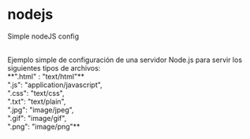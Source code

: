 nodejs
======

Simple nodeJS config

<br>
Ejemplo simple de configuración de una servidor Node.js para servir los siguientes tipos de archivos:</br>
**".html" : "text/html"**</br>			
		".js": "application/javascript",</br> 
		".css": "text/css",</br>
		".txt": "text/plain",</br>
		".jpg": "image/jpeg",</br>
		".gif": "image/gif",</br>
		".png": "image/png"**
